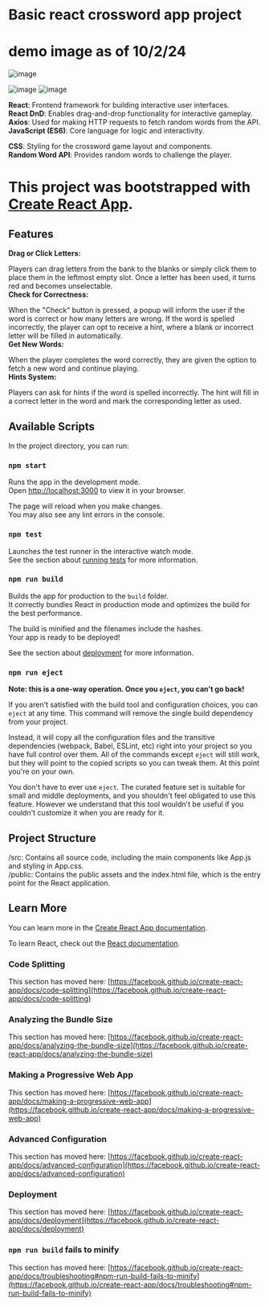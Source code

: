 # Basic react crossword app project

# demo image as of 10/2/24
![image](https://github.com/user-attachments/assets/314c6672-191e-4952-bf2a-3b6cf3442c96)

![image](https://github.com/user-attachments/assets/f5143d44-12ce-4181-afaa-ce2e31f96021)
![image](https://github.com/user-attachments/assets/dc57bf78-c337-4cfc-a06a-f1cf9984a61b)





**React**: Frontend framework for building interactive user interfaces. <br />
**React DnD**: Enables drag-and-drop functionality for interactive gameplay.<br />
**Axios**: Used for making HTTP requests to fetch random words from the API.<br />
**JavaScript (ES6)**: Core language for logic and interactivity.<br />

**CSS**: Styling for the crossword game layout and components.<br />
**Random Word API**: Provides random words to challenge the player.<br />
# This project was bootstrapped with [Create React App](https://github.com/facebook/create-react-app).<br />

## Features
**Drag or Click Letters:**<br />

Players can drag letters from the bank to the blanks or simply click them to place them in the leftmost empty slot.
Once a letter has been used, it turns red and becomes unselectable.<br />
**Check for Correctness:**<br />

When the "Check" button is pressed, a popup will inform the user if the word is correct or how many letters are wrong.
If the word is spelled incorrectly, the player can opt to receive a hint, where a blank or incorrect letter will be filled in automatically.<br />
**Get New Words:**<br />

When the player completes the word correctly, they are given the option to fetch a new word and continue playing.<br />
**Hints System:** <br />

Players can ask for hints if the word is spelled incorrectly. The hint will fill in a correct letter in the word and mark the corresponding letter as used.<br />


## Available Scripts

In the project directory, you can run:

### `npm start`

Runs the app in the development mode.\
Open [http://localhost:3000](http://localhost:3000) to view it in your browser.

The page will reload when you make changes.\
You may also see any lint errors in the console.

### `npm test`

Launches the test runner in the interactive watch mode.\
See the section about [running tests](https://facebook.github.io/create-react-app/docs/running-tests) for more information.

### `npm run build`

Builds the app for production to the `build` folder.\
It correctly bundles React in production mode and optimizes the build for the best performance.

The build is minified and the filenames include the hashes.\
Your app is ready to be deployed!

See the section about [deployment](https://facebook.github.io/create-react-app/docs/deployment) for more information.

### `npm run eject`

**Note: this is a one-way operation. Once you `eject`, you can't go back!**

If you aren't satisfied with the build tool and configuration choices, you can `eject` at any time. This command will remove the single build dependency from your project.

Instead, it will copy all the configuration files and the transitive dependencies (webpack, Babel, ESLint, etc) right into your project so you have full control over them. All of the commands except `eject` will still work, but they will point to the copied scripts so you can tweak them. At this point you're on your own.

You don't have to ever use `eject`. The curated feature set is suitable for small and middle deployments, and you shouldn't feel obligated to use this feature. However we understand that this tool wouldn't be useful if you couldn't customize it when you are ready for it.

## Project Structure
/src: Contains all source code, including the main components like App.js and styling in App.css. <br />
/public: Contains the public assets and the index.html file, which is the entry point for the React application.<br />

## Learn More

You can learn more in the [Create React App documentation](https://facebook.github.io/create-react-app/docs/getting-started).

To learn React, check out the [React documentation](https://reactjs.org/).

### Code Splitting

This section has moved here: [https://facebook.github.io/create-react-app/docs/code-splitting](https://facebook.github.io/create-react-app/docs/code-splitting)

### Analyzing the Bundle Size

This section has moved here: [https://facebook.github.io/create-react-app/docs/analyzing-the-bundle-size](https://facebook.github.io/create-react-app/docs/analyzing-the-bundle-size)

### Making a Progressive Web App

This section has moved here: [https://facebook.github.io/create-react-app/docs/making-a-progressive-web-app](https://facebook.github.io/create-react-app/docs/making-a-progressive-web-app)

### Advanced Configuration

This section has moved here: [https://facebook.github.io/create-react-app/docs/advanced-configuration](https://facebook.github.io/create-react-app/docs/advanced-configuration)

### Deployment

This section has moved here: [https://facebook.github.io/create-react-app/docs/deployment](https://facebook.github.io/create-react-app/docs/deployment)

### `npm run build` fails to minify

This section has moved here: [https://facebook.github.io/create-react-app/docs/troubleshooting#npm-run-build-fails-to-minify](https://facebook.github.io/create-react-app/docs/troubleshooting#npm-run-build-fails-to-minify)
